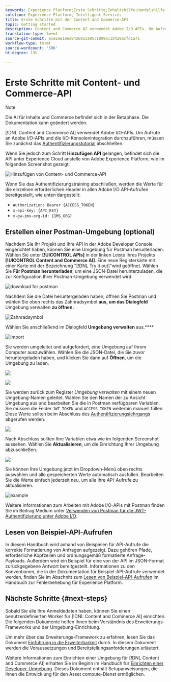 ```yaml
---
keywords: Experience Platform;Erste Schritte;Inhaltshilfe;Handelshilfe;Inhalts- und Commerce-Hilfe
solution: Experience Platform, Intelligent Services
title: Erste Schritte mit der Content and Commerce-API
topic: Getting started
description: Content and Commerce AI verwendet Adobe I/O APIs. Um Aufrufe an Adobe I/O-APIs und die I/O-Konsolenintegration durchzuführen, müssen Sie zunächst das Authentifizierungslehrgang abschließen.
translation-type: tm+mt
source-git-commit: ece2ae1eea8426813a95c18096c1b428acfd1a71
workflow-type: tm+mt
source-wordcount: '596'
ht-degree: 13%

---
```



# Erste Schritte mit Content- und Commerce-API

>[!NOTE]
>
>Die AI für Inhalte und Commerce befindet sich in der Betaphase. Die Dokumentation kann geändert werden.

[!DNL Content and Commerce AI] verwendet Adobe I/O-APIs. Um Aufrufe an Adobe I/O-APIs und die I/O-Konsolenintegration durchzuführen, müssen Sie zunächst das [Authentifizierungstutorial](https://www.adobe.com/go/platform-api-authentication-en) abschließen.

Wenn Sie jedoch zum Schritt **Hinzufügen API** gelangen, befindet sich die API unter Experience Cloud anstelle von Adobe Experience Platform, wie im folgenden Screenshot gezeigt:

![Hinzufügen von Content- und Commerce-API](./images/add-api.png)

Wenn Sie das Authentifizierungstraining abschließen, werden die Werte für die einzelnen erforderlichen Header in allen Adobe I/O API-Aufrufen bereitgestellt, wie unten dargestellt:

- `Authorization: Bearer {ACCESS_TOKEN}`
- `x-api-key: {API_KEY}`
- `x-gw-ims-org-id: {IMS_ORG}`

## Erstellen einer Postman-Umgebung (optional)

Nachdem Sie Ihr Projekt und Ihre API in der Adobe Developer Console eingerichtet haben, können Sie eine Umgebung für Postman herunterladen. Wählen Sie unter **[!UICONTROL APIs]** in der linken Leiste Ihres Projekts **[!UICONTROL Content and Commerce AI]**. Eine neue Registerkarte mit einer Karte mit der Bezeichnung &quot;[!DNL Try it out]&quot;wird geöffnet. Wählen Sie **Für Postman herunterladen**, um eine JSON-Datei herunterzuladen, die zur Konfiguration Ihrer Postman-Umgebung verwendet wird.

![download for postman](./images/add-to-postman.png)

Nachdem Sie die Datei heruntergeladen haben, öffnen Sie Postman und wählen Sie oben rechts das Zahnradsymbol **aus, um das Dialogfeld** Umgebung verwalten **zu öffnen.**

![Zahnradsymbol](./images/select-gear-icon.png)

Wählen Sie anschließend im Dialogfeld **Umgebung verwalten** aus.****

![import](./images/import.png)

Sie werden umgeleitet und aufgefordert, eine Umgebung auf Ihrem Computer auszuwählen. Wählen Sie die JSON-Datei, die Sie zuvor heruntergeladen haben, und klicken Sie dann auf **Öffnen**, um die Umgebung zu laden.

![](./images/choose-your-file.png)

![](./images/click-open.png)

Sie werden zurück zum Register *Umgebung verwalten* mit einem neuen Umgebung-Namen geleitet. Wählen Sie den Namen der zu Ansicht Umgebung aus und bearbeiten Sie die in Postman verfügbaren Variablen. Sie müssen die Felder `JWT_TOKEN` und `ACCESS_TOKEN` weiterhin manuell füllen. Diese Werte sollten beim Abschluss des [Authentifizierungslehrgangs](https://www.adobe.com/go/platform-api-authentication-en) abgerufen werden.

![](./images/re-direct.png)

Nach Abschluss sollten Ihre Variablen etwa wie im folgenden Screenshot aussehen. Wählen Sie **Aktualisieren**, um die Einrichtung Ihrer Umgebung abzuschließen.

![](./images/final-environment.png)

Sie können Ihre Umgebung jetzt im Dropdown-Menü oben rechts auswählen und alle gespeicherten Werte automatisch ausfüllen. Bearbeiten Sie die Werte einfach jederzeit neu, um alle Ihre API-Aufrufe zu aktualisieren.

![example](./images/select-environment.png)

Weitere Informationen zum Arbeiten mit Adobe I/O-APIs mit Postman finden Sie im Beitrag Medium unter [Verwenden von Postman für die JWT-Authentifizierung unter Adobe I/O](https://medium.com/adobetech/using-postman-for-jwt-authentication-on-adobe-i-o-7573428ffe7f).

## Lesen von Beispiel-API-Aufrufen

In diesem Handbuch wird anhand von Beispielen für API-Aufrufe die korrekte Formatierung von Anfragen aufgezeigt. Dazu gehören Pfade, erforderliche Kopfzeilen und ordnungsgemäß formatierte Anfrage-Payloads. Außerdem wird ein Beispiel für eine von der API im JSON-Format zurückgegebene Antwort bereitgestellt. Informationen zu den Konventionen, die in der Dokumentation für Beispiel-API-Aufrufe verwendet werden, finden Sie im Abschnitt zum [Lesen von Beispiel-API-Aufrufen](../../landing/troubleshooting.md) im Handbuch zur Fehlerbehebung für Experience Platform.

## Nächste Schritte {#next-steps}

Sobald Sie alle Ihre Anmeldedaten haben, können Sie einen benutzerdefinierten Worker für [!DNL Content and Commerce AI] einrichten. Die folgenden Dokumente helfen Ihnen beim Verständnis des Erweiterungs-Frameworks und der Umgebung-Einrichtung.

Um mehr über das Erweiterungs-Framework zu erfahren, lesen Sie das Dokument [Einführung in die Erweiterbarkeit](https://docs.adobe.com/content/help/de/asset-compute/using/extend/understand-extensibility.html) durch. In diesem Dokument werden die Voraussetzungen und Bereitstellungsanforderungen erläutert.

Weitere Informationen zum Einrichten einer Umgebung für [!DNL Content and Commerce AI] erhalten Sie im Beginn im Handbuch für [Einrichten einer Developer-Umgebung](https://docs.adobe.com/content/help/en/asset-compute/using/extend/setup-environment.html). Dieses Dokument enthält Setupanweisungen, die Ihnen die Entwicklung für den Asset compute-Dienst ermöglichen.